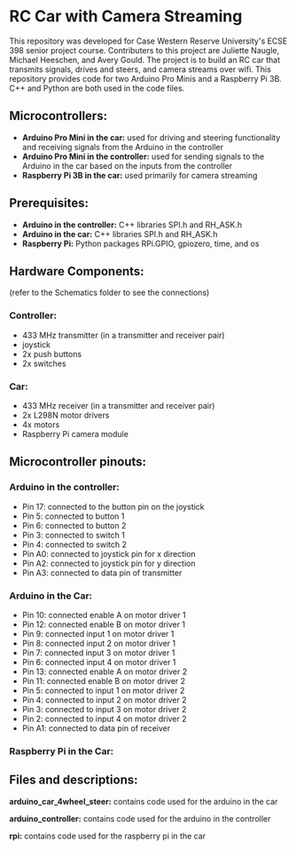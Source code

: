 # RC Car with Camera Streaming

This repository was developed for Case Western Reserve University's ECSE 398 senior project course. Contributers to this project are Juliette Naugle, Michael Heeschen, and Avery Gould. The project is to build an RC car that transmits signals, drives and steers, and camera streams over wifi. This repository provides code for two Arduino Pro Minis and a Raspberry Pi 3B. C++ and Python are both used in the code files.

## Microcontrollers:

- **Arduino Pro Mini in the car:** used for driving and steering functionality and receiving signals from the Arduino in the controller
- **Arduino Pro Mini in the controller:** used for sending signals to the Arduino in the car based on the inputs from the controller
- **Raspberry Pi 3B in the car:** used primarily for camera streaming

## Prerequisites:

- **Arduino in the controller:** C++ libraries SPI.h and RH_ASK.h
- **Arduino in the car:** C++ libraries SPI.h and RH_ASK.h
- **Raspberry Pi:** Python packages RPi.GPIO, gpiozero, time, and os

## Hardware Components:
(refer to the Schematics folder to see the connections)

### Controller:
- 433 MHz transmitter (in a transmitter and receiver pair)
- joystick
- 2x push buttons
- 2x switches

### Car:
- 433 MHz receiver (in a transmitter and receiver pair)
- 2x L298N motor drivers
- 4x motors
- Raspberry Pi camera module

## Microcontroller pinouts:

### Arduino in the controller:

- Pin 17: connected to the button pin on the joystick
- Pin 5: connected to button 1
- Pin 6: connected to button 2
- Pin 3: connected to switch 1
- Pin 4: connected to switch 2
- Pin A0: connected to joystick pin for x direction
- Pin A2: connected to joystick pin for y direction
- Pin A3: connected to data pin of transmitter

### Arduino in the Car:

- Pin 10: connected enable A on motor driver 1
- Pin 12: connected enable B on motor driver 1
- Pin 9: connected input 1 on motor driver 1
- Pin 8: connected input 2 on motor driver 1
- Pin 7: connected input 3 on motor driver 1
- Pin 6: connected input 4 on motor driver 1
- Pin 13: connected enable A on motor driver 2
- Pin 11: connected enable B on motor driver 2
- Pin 5: connected to input 1 on motor driver 2
- Pin 4: connected to input 2 on motor driver 2
- Pin 3: connected to input 3 on motor driver 2
- Pin 2: connected to input 4 on motor driver 2
- Pin A1: connected to data pin of receiver

### Raspberry Pi in the Car:

## Files and descriptions:

**arduino_car_4wheel_steer:** contains code used for the arduino in the car

**arduino_controller:** contains code used for the arduino in the controller

**rpi:** contains code used for the raspberry pi in the car
